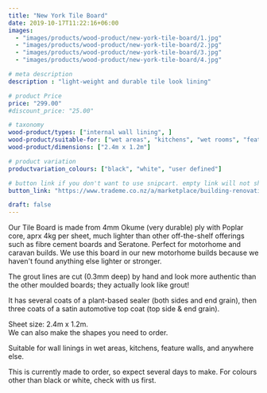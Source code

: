 ```yaml
---
title: "New York Tile Board"
date: 2019-10-17T11:22:16+06:00
images: 
  - "images/products/wood-product/new-york-tile-board/1.jpg"
  - "images/products/wood-product/new-york-tile-board/2.jpg"
  - "images/products/wood-product/new-york-tile-board/3.jpg"
  - "images/products/wood-product/new-york-tile-board/4.jpg"

# meta description
description : "light-weight and durable tile look lining"

# product Price
price: "299.00"
#discount_price: "25.00"

# taxonomy
wood-product/types: ["internal wall lining", ]
wood-product/suitable-for: ["wet areas", "kitchens", "wet rooms", "feature walls"]
wood-product/dimensions: ["2.4m x 1.2m"]

# product variation
productvariation_colours: ["black", "white", "user defined"]

# button link if you don't want to use snipcart. empty link will not show button
button_link: "https://www.trademe.co.nz/a/marketplace/building-renovation/building-supplies/panels-boards/plywood/search?search_string=EpicLines%20New%20York%20Tile%20Board"

draft: false
---
```


Our Tile Board is made from 4mm Okume (very durable) ply with Poplar core, aprx 4kg per sheet, much lighter than other off-the-shelf offerings such as fibre cement boards and Seratone. Perfect for motorhome and caravan builds.
We use this board in our new motorhome builds because we haven't found anything else lighter or stronger.

The grout lines are cut (0.3mm deep) by hand and look more authentic than the other moulded boards; they actually look like grout!

It has several coats of a plant-based sealer (both sides and end grain), then three coats of a satin automotive top coat (top side & end grain).

Sheet size: 2.4m x 1.2m.<br>
We can also make the shapes you need to order.

Suitable for wall linings in wet areas, kitchens, feature walls, and anywhere else.

This is currently made to order, so expect several days to make. For colours other than black or white, check with us first.

